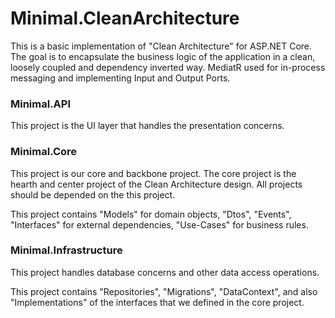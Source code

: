 # Minimal.CleanArchitecture

This is a basic implementation of "Clean Architecture" for ASP.NET Core. The goal is to encapsulate the business logic of the application in a clean, loosely coupled and dependency inverted way. MediatR used for in-process messaging and implementing Input and Output Ports.

### Minimal.API

This project is the UI layer that handles the presentation concerns.

### Minimal.Core

This project is our core and backbone project. The core project is the hearth and center project of the Clean Architecture design. All projects should be depended on the this project.

This project contains "Models" for domain objects, "Dtos", "Events", "Interfaces" for external dependencies, "Use-Cases" for business rules.

### Minimal.Infrastructure

This project handles database concerns and other data access operations.

This project contains "Repositories", "Migrations", "DataContext", and also "Implementations" of the interfaces that we defined in the core project.